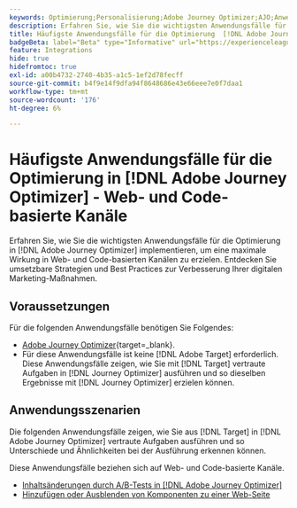 ```yaml
---
keywords: Optimierung;Personalisierung;Adobe Journey Optimizer;AJO;Anwendungsfälle;Szenarien;Web;Code-basiert
description: Erfahren Sie, wie Sie die wichtigsten Anwendungsfälle für die Optimierung in Adobe Journey Optimizer implementieren, um eine maximale Wirkung zu erzielen.
title: Häufigste Anwendungsfälle für die Optimierung  [!DNL Adobe Journey Optimizer]  Web- und Code-basierten Kanälen
badgeBeta: label="Beta" type="Informative" url="https://experienceleague.adobe.com/docs/target/using/introduction/intro.html?lang=de#beta newtab=true" tooltip="Was sind Beta-Funktionen in  [!DNL Adobe Target]?"
feature: Integrations
hide: true
hidefromtoc: true
exl-id: a00b4732-2740-4b35-a1c5-1ef2d78fecff
source-git-commit: b4f9e14f9dfa94f8648686e43e66eee7e0f7daa1
workflow-type: tm+mt
source-wordcount: '176'
ht-degree: 6%

---
```


# Häufigste Anwendungsfälle für die Optimierung in [!DNL Adobe Journey Optimizer] - Web- und Code-basierte Kanäle

Erfahren Sie, wie Sie die wichtigsten Anwendungsfälle für die Optimierung in [!DNL Adobe Journey Optimizer] implementieren, um eine maximale Wirkung in Web- und Code-basierten Kanälen zu erzielen. Entdecken Sie umsetzbare Strategien und Best Practices zur Verbesserung Ihrer digitalen Marketing-Maßnahmen.

## Voraussetzungen 

Für die folgenden Anwendungsfälle benötigen Sie Folgendes:

* [Adobe Journey Optimizer](https://experienceleague.adobe.com/de/docs/journey-optimizer/using/get-started/get-started){target=_blank}.
* Für diese Anwendungsfälle ist keine [!DNL Adobe Target] erforderlich. Diese Anwendungsfälle zeigen, wie Sie mit [!DNL Target] vertraute Aufgaben in [!DNL Journey Optimizer] ausführen und so dieselben Ergebnisse mit [!DNL Journey Optimizer] erzielen können.

## Anwendungsszenarien

Die folgenden Anwendungsfälle zeigen, wie Sie aus [!DNL Target] in [!DNL Adobe Journey Optimizer] vertraute Aufgaben ausführen und so Unterschiede und Ähnlichkeiten bei der Ausführung erkennen können.

Diese Anwendungsfälle beziehen sich auf Web- und Code-basierte Kanäle.

* [Inhaltsänderungen durch A/B-Tests in [!DNL Adobe Journey Optimizer]](/help/main/c-integrating-target-with-mac/ajo/content-change-using-ajo.md)
* [Hinzufügen oder Ausblenden von Komponenten zu einer Web-Seite](/help/main/c-integrating-target-with-mac/ajo/add-hide-content-using-ajo.md)
